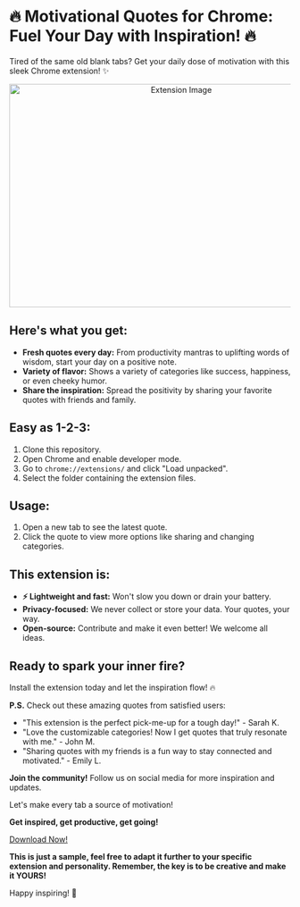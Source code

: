 # 🔥 Motivational Quotes for Chrome: Fuel Your Day with Inspiration! 🔥

Tired of the same old blank tabs? Get your daily dose of motivation with this sleek Chrome extension! ✨

<div align="center">
  <img src="https://github.com/bhuvisanathra/chrome_extension/assets/68009290/cb319c04-837a-4e37-94b2-04caaafbac6c" alt="Extension Image" width="600" height="400">
</div>

## Here's what you get:

- **Fresh quotes every day:** From productivity mantras to uplifting words of wisdom, start your day on a positive note.
- **Variety of flavor:** Shows a variety of categories like success, happiness, or even cheeky humor.
- **Share the inspiration:** Spread the positivity by sharing your favorite quotes with friends and family.

## Easy as 1-2-3:

1. Clone this repository.
2. Open Chrome and enable developer mode.
3. Go to `chrome://extensions/` and click "Load unpacked".
4. Select the folder containing the extension files.

## Usage:

1. Open a new tab to see the latest quote.
2. Click the quote to view more options like sharing and changing categories.

## This extension is:

- **⚡ Lightweight and fast:** Won't slow you down or drain your battery.
- **Privacy-focused:** We never collect or store your data. Your quotes, your way.
- **Open-source:** Contribute and make it even better! We welcome all ideas.

## Ready to spark your inner fire?

Install the extension today and let the inspiration flow! 🔥

**P.S.** Check out these amazing quotes from satisfied users:

- "This extension is the perfect pick-me-up for a tough day!" - Sarah K.
- "Love the customizable categories! Now I get quotes that truly resonate with me." - John M.
- "Sharing quotes with my friends is a fun way to stay connected and motivated." - Emily L.

**Join the community!** Follow us on social media for more inspiration and updates.

Let's make every tab a source of motivation!

**Get inspired, get productive, get going!**

[Download Now!](https://github.com/bhuvisanathra/chrome_extension/)

**This is just a sample, feel free to adapt it further to your specific extension and personality. Remember, the key is to be creative and make it YOURS!**

Happy inspiring! 🚀
